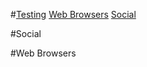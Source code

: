 #[Testing](https://github.com)
[Web Browsers](#web-browsers)
[Social](#social)


#Social

#Web Browsers
